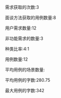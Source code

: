 需求获取的次数:3

面谈方法获取的用例数量:8

用户需求数量:12

非功能需求的数量:3

种类比率:4:1

用例数量:12

平均用例的场景数量:

平均用例的字数:280.75

最大用例的字数:342